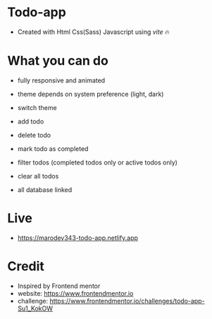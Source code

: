 # Todo-app

- Created with Html Css(Sass) Javascript using _vite_ 🔥

# What you can do

- fully responsive and animated

- theme depends on system preference (light, dark)

- switch theme

- add todo

- delete todo

- mark todo as completed

- filter todos (completed todos only or active todos only)

- clear all todos

- all database linked

# Live

- https://marodev343-todo-app.netlify.app

# Credit

- Inspired by Frontend mentor
- website: https://www.frontendmentor.io
- challenge: https://www.frontendmentor.io/challenges/todo-app-Su1_KokOW
